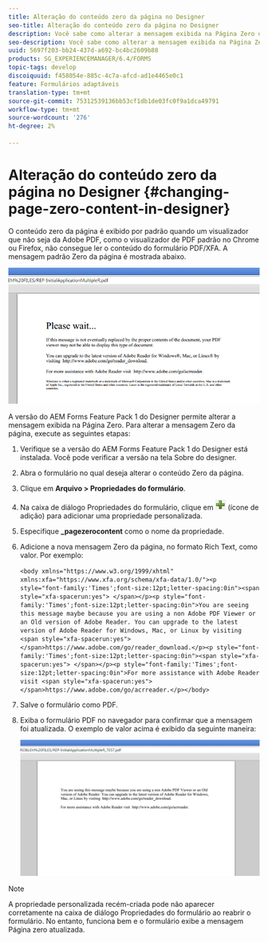 ```yaml
---
title: Alteração do conteúdo zero da página no Designer
seo-title: Alteração do conteúdo zero da página no Designer
description: Você sabe como alterar a mensagem exibida na Página Zero de um PDF XFA ao exibi-la em um visualizador que não seja da Adobe PDF?
seo-description: Você sabe como alterar a mensagem exibida na Página Zero de um PDF XFA ao exibi-la em um visualizador que não seja da Adobe PDF?
uuid: 5697f203-bb24-437d-a692-bc4bc2609b88
products: SG_EXPERIENCEMANAGER/6.4/FORMS
topic-tags: develop
discoiquuid: f458054e-885c-4c7a-afcd-ad1e4465e0c1
feature: Formulários adaptáveis
translation-type: tm+mt
source-git-commit: 75312539136bb53cf1db1de03fc0f9a1dca49791
workflow-type: tm+mt
source-wordcount: '276'
ht-degree: 2%

---
```



# Alteração do conteúdo zero da página no Designer {#changing-page-zero-content-in-designer}

O conteúdo zero da página é exibido por padrão quando um visualizador que não seja da Adobe PDF, como o visualizador de PDF padrão no Chrome ou Firefox, não consegue ler o conteúdo do formulário PDF/XFA. A mensagem padrão Zero da página é mostrada abaixo.

![defaultpage0message](assets/defaultpage0message.png)

A versão do AEM Forms Feature Pack 1 do Designer permite alterar a mensagem exibida na Página Zero. Para alterar a mensagem Zero da página, execute as seguintes etapas:

1. Verifique se a versão do AEM Forms Feature Pack 1 do Designer está instalada. Você pode verificar a versão na tela Sobre do designer.

1. Abra o formulário no qual deseja alterar o conteúdo Zero da página.

1. Clique em **Arquivo > Propriedades do formulário**.

1. Na caixa de diálogo Propriedades do formulário, clique em ![mais](assets/plus.png) (ícone de adição) para adicionar uma propriedade personalizada.

1. Especifique **_pagezerocontent** como o nome da propriedade.
1. Adicione a nova mensagem Zero da página, no formato Rich Text, como valor. Por exemplo:

   `<body xmlns="https://www.w3.org/1999/xhtml" xmlns:xfa="https://www.xfa.org/schema/xfa-data/1.0/"><p style="font-family:'Times';font-size:12pt;letter-spacing:0in"><span style="xfa-spacerun:yes"> </span></p><p style="font-family:'Times';font-size:12pt;letter-spacing:0in">You are seeing this message maybe because you are using a non Adobe PDF Viewer or an Old version of Adobe Reader. You can upgrade to the latest version of Adobe Reader for Windows, Mac, or Linux by visiting <span style="xfa-spacerun:yes"> </span>https://www.adobe.com/go/reader_download.</p><p style="font-family:'Times';font-size:12pt;letter-spacing:0in"><span style="xfa-spacerun:yes"> </span></p><p style="font-family:'Times';font-size:12pt;letter-spacing:0in">For more assistance with Adobe Reader visit <span style="xfa-spacerun:yes"> </span>https://www.adobe.com/go/acrreader.</p></body>`

1. Salve o formulário como PDF.

1. Exiba o formulário PDF no navegador para confirmar que a mensagem foi atualizada. O exemplo de valor acima é exibido da seguinte maneira:

   ![mensagem alterada](assets/changedmessage.png)

>[!NOTE]
>
>A propriedade personalizada recém-criada pode não aparecer corretamente na caixa de diálogo Propriedades do formulário ao reabrir o formulário. No entanto, funciona bem e o formulário exibe a mensagem Página zero atualizada.

